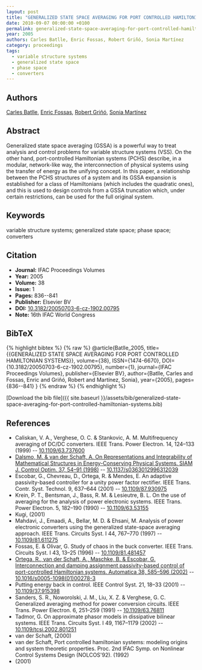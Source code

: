 ```yaml
---
layout: post
title: "GENERALIZED STATE SPACE AVERAGING FOR PORT CONTROLLED HAMILTONIAN SYSTEMS"
date: 2010-09-07 00:00:00 +0100
permalink: generalized-state-space-averaging-for-port-controlled-hamiltonian-systems
year: 2005
authors: Carles Batlle, Enric Fossas, Robert Griñó, Sonia Martínez
category: proceedings
tags:
  - variable structure systems
  - generalized state space
  - phase space
  - converters
---
```

 
## Authors
[Carles Batlle](authors/carles-batlle), [Enric Fossas](authors/enric-fossas), [Robert Griñó](authors/robert-grino), [Sonia Martínez](authors/sonia-martinez)
 
## Abstract
Generalized state space averaging (GSSA) is a powerful way to treat analysis and control problems for variable structure systems (VSS). On the other hand, port-controlled Hamiltonian systems (PCHS) describe, in a modular, network-like way, the interconnection of physical systems using the transfer of energy as the unifying concept. In this paper, a relationship between the PCHS structures of a system and its GSSA expansion is established for a class of Hamiltonians (which includes the quadratic ones), and this is used to design controls from a GSSA truncation which, under certain restrictions, can be used for the full original system.
 
## Keywords
variable structure systems; generalized state space; phase space; converters
 
## Citation
- **Journal:** IFAC Proceedings Volumes
- **Year:** 2005
- **Volume:** 38
- **Issue:** 1
- **Pages:** 836--841
- **Publisher:** Elsevier BV
- **DOI:** [10.3182/20050703-6-cz-1902.00795](https://doi.org/10.3182/20050703-6-cz-1902.00795)
- **Note:** 16th IFAC World Congress
 
## BibTeX
{% highlight bibtex %}
{% raw %}
@article{Batlle_2005,
  title={{GENERALIZED STATE SPACE AVERAGING FOR PORT CONTROLLED HAMILTONIAN SYSTEMS}},
  volume={38},
  ISSN={1474-6670},
  DOI={10.3182/20050703-6-cz-1902.00795},
  number={1},
  journal={IFAC Proceedings Volumes},
  publisher={Elsevier BV},
  author={Batlle, Carles and Fossas, Enric and Griñó, Robert and Martínez, Sonia},
  year={2005},
  pages={836--841}
}
{% endraw %}
{% endhighlight %}
 
[Download the bib file]({{ site.baseurl }}/assets/bib/generalized-state-space-averaging-for-port-controlled-hamiltonian-systems.bib)
 
## References
- Caliskan, V. A., Verghese, O. C. & Stankovic, A. M. Multifrequency averaging of DC/DC converters. IEEE Trans. Power Electron. 14, 124–133 (1999) -- [10.1109/63.737600](https://doi.org/10.1109/63.737600)
- [Dalsmo, M. & van der Schaft, A. On Representations and Integrability of Mathematical Structures in Energy-Conserving Physical Systems. SIAM J. Control Optim. 37, 54–91 (1998)](on-representations-and-integrability-of-mathematical-structures-in-energy-conserving-physical-systems) -- [10.1137/s0363012996312039](https://doi.org/10.1137/s0363012996312039)
- Escobar, G., Chevreau, D., Ortega, R. & Mendes, E. An adaptive passivity-based controller for a unity power factor rectifier. IEEE Trans. Contr. Syst. Technol. 9, 637–644 (2001) -- [10.1109/87.930975](https://doi.org/10.1109/87.930975)
- Krein, P. T., Bentsman, J., Bass, R. M. & Lesieutre, B. L. On the use of averaging for the analysis of power electronic systems. IEEE Trans. Power Electron. 5, 182–190 (1990) -- [10.1109/63.53155](https://doi.org/10.1109/63.53155)
- Kugi, (2001)
- Mahdavi, J., Emaadi, A., Bellar, M. D. & Ehsani, M. Analysis of power electronic converters using the generalized state-space averaging approach. IEEE Trans. Circuits Syst. I 44, 767–770 (1997) -- [10.1109/81.611275](https://doi.org/10.1109/81.611275)
- Fossas, E. & Olivar, G. Study of chaos in the buck converter. IEEE Trans. Circuits Syst. I 43, 13–25 (1996) -- [10.1109/81.481457](https://doi.org/10.1109/81.481457)
- [Ortega, R., van der Schaft, A., Maschke, B. & Escobar, G. Interconnection and damping assignment passivity-based control of port-controlled Hamiltonian systems. Automatica 38, 585–596 (2002)](interconnection-and-damping-assignment-passivity-based-control-of-port-controlled-hamiltonian-systems) -- [10.1016/s0005-1098(01)00278-3](https://doi.org/10.1016/s0005-1098(01)00278-3)
- Putting energy back in control. IEEE Control Syst. 21, 18–33 (2001) -- [10.1109/37.915398](https://doi.org/10.1109/37.915398)
- Sanders, S. R., Noworolski, J. M., Liu, X. Z. & Verghese, G. C. Generalized averaging method for power conversion circuits. IEEE Trans. Power Electron. 6, 251–259 (1991) -- [10.1109/63.76811](https://doi.org/10.1109/63.76811)
- Tadmor, G. On approximate phasor models in dissipative bilinear systems. IEEE Trans. Circuits Syst. I 49, 1167–1179 (2002) -- [10.1109/tcsi.2002.801251](https://doi.org/10.1109/tcsi.2002.801251)
- van der Schaft, (2000)
- van der Schaft, Port controlled hamiltonian systems: modeling origins and system theoretic properties. Proc. 2nd IFAC Symp. on Nonlinear Control Systems Design (NOLCOS'92). (1992)
- (2001)

